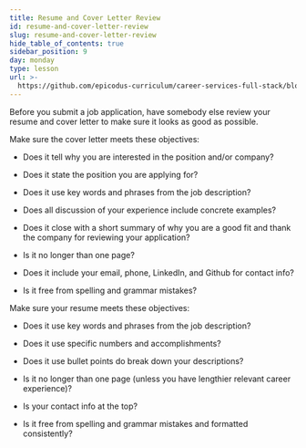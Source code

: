 ```yaml
---
title: Resume and Cover Letter Review
id: resume-and-cover-letter-review
slug: resume-and-cover-letter-review
hide_table_of_contents: true
sidebar_position: 9
day: monday
type: lesson
url: >-
  https://github.com/epicodus-curriculum/career-services-full-stack/blob/main/resume_and_cover_letter_review.md
---
```


Before you submit a job application, have somebody else review your resume and cover letter to make sure it looks as good as possible.

Make sure the cover letter meets these objectives:

* Does it tell why you are interested in the position and/or company?

* Does it state the position you are applying for?

* Does it use key words and phrases from the job description?

* Does all discussion of your experience include concrete examples?

* Does it close with a short summary of why you are a good fit and thank the company for reviewing your application?

* Is it no longer than one page?

* Does it include your email, phone, LinkedIn, and Github for contact info?

* Is it free from spelling and grammar mistakes?

Make sure your resume meets these objectives:

* Does it use key words and phrases from the job description?

* Does it use specific numbers and accomplishments?

* Does it use bullet points do break down your descriptions?

* Is it no longer than one page (unless you have lengthier relevant career experience)?

* Is your contact info at the top?

* Is it free from spelling and grammar mistakes and formatted consistently?